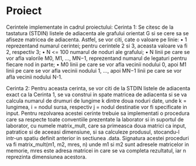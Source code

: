# Proiect
Cerintele implementate in cadrul proiectului:
Cerinta 1:
  Se citesc de la tastatura (STDIN) listele de adiacenta ale grafului orientat G si se cere sa se afiseze matricea de adiacenta. Astfel, se vor citi, cate o valoare pe linie:
    • 1 reprezentand numarul cerintei; pentru cerintele 2 si 3, aceasta valoare va fi 2, respectiv 3;
    • N <= 100 numarul de noduri ale grafului;
    • N linii pe care se vor afla valorile M0, M1, ..., MN−1, reprezentand numarul de legaturi pentru fiecare nod in parte;
    • M0 linii pe care se vor afla vecinii nodului 0, apoi M1 linii pe care se vor afla vecinii nodului 1, ..., apoi MN−1 linii pe care se vor afla vecinii nodului N-1.

Cerinta 2:
  Pentru aceasta cerinta, se vor citi de la STDIN listele de adiacenta exact ca la Cerinta 1, se va construi in spate matricea de adiacenta si se va calcula numarul de drumuri de lungime
k dintre doua noduri date, unde k = lungimea, i = nodul sursa, respectiv j = nodul destinatie vor fi specificate in input.
  Pentru rezolvarea acestei cerinte trebuie sa implementati o procedura care sa respecte toate conventiile prezentate la laborator si in suportul de laborator, cu numele matrix_mult, 
care sa primeasca doua matrici ca input, patratice si de aceeasi dimensiune, si sa calculeze produsul, stocandu-l intr-un spatiu definit anterior in sectiunea .data. Signatura acestei proceduri va fi
  matrix_mult(m1, m2, mres, n) unde m1 si m2 sunt adresele matricelor in memorie, mres este adresa matricei in care se va completa rezultatul, iar n reprezinta dimensiunea acestora.
